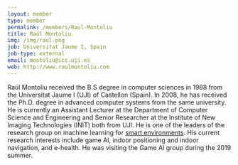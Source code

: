```yaml
---
layout: member
type: member
permalink: /members/Raul-Montoliu
title: Raúl Montoliu
img: /img/raul.png
job: Universitat Jaume I, Spain
job-type: external
email: montoliu@icc.uji.es
web: http://www.raulmontoliu.com
---
```


Raúl Montoliu received the B.S degree in computer sciences in 1988 from the Universitat Jaume I (UJI) of Castellon (Spain). In 2008, he has received the Ph.D. degree in advanced computer systems from the same university. He is currently an Assistant Lecturer at the Department of Computer Science and Engineering and Senior Researcher at the Institute of New Imaging Technologies (INIT) both from UJI. He is one of the leaders of the research group on machine learning for [smart environments](http://giant.uji.es). His current research interests include game AI, indoor positioning and indoor navigation, and e-health. He was visiting the Game AI group during the 2019 summer. 